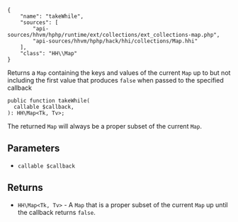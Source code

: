 ``` yamlmeta
{
    "name": "takeWhile",
    "sources": [
        "api-sources/hhvm/hphp/runtime/ext/collections/ext_collections-map.php",
        "api-sources/hhvm/hphp/hack/hhi/collections/Map.hhi"
    ],
    "class": "HH\\Map"
}
```




Returns a ` Map ` containing the keys and values of the current `` Map `` up to
but not including the first value that produces ``` false ``` when passed to the
specified callback




``` Hack
public function takeWhile(
  callable $callback,
): HH\Map<Tk, Tv>;
```




The returned ` Map ` will always be a proper subset of the current `` Map ``.




## Parameters




+ ` callable $callback `




## Returns




* ` HH\Map<Tk, Tv> ` - A `` Map `` that is a proper subset of the current ``` Map ``` up until
  the callback returns ```` false ````.
<!-- HHAPIDOC -->
